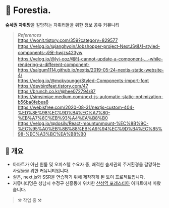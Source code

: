 # 🌳 Forestia.

**숲세권 자취방**을 갈망하는 자취러들을 위한 정보 공유 커뮤니티

> _References_ <br> https://wonit.tistory.com/359?category=829577 <br> https://velog.io/@janghyoin/Jobshopper-project-NextJS에서-styled-components-사용-hwjzs423yw <br> https://velog.io/@lyj-ooz/에러-cannot-update-a-component-...-while-rendering-a-different-component- <br> https://salgum1114.github.io/nextjs/2019-05-24-nextjs-static-website-4/ <br> https://velog.io/@mokyoungg/Styled-Components-import-font <br> https://devbirdfeet.tistory.com/47 <br> https://brunch.co.kr/@hee072794/87 <br> https://simsimjae.medium.com/next-js-automatic-static-optimization-b56ba8febea8 <br> https://webisfree.com/2020-08-31/nextjs-custom-404-%ED%8E%98%EC%9D%B4%EC%A7%80-%EB%A7%8C%EB%93%A4%EA%B8%B0 <br> https://velog.io/@dosilv/React-mountunmount-%EC%8B%9C-%EC%95%A0%EB%8B%88%EB%A9%94%EC%9D%B4%EC%85%98-%EC%A3%BC%EA%B8%B0

## 📃 개요

- 아파트가 아닌 원룸 및 오피스텔 수요자 중, 쾌적한 숲세권의 주거환경을 갈망하는 사람들을 위한 커뮤니티입니다.
- 실은, next.js와 SSR을 연습하기 위해 제작하게 된 토이 프로젝트입니다.
- 커뮤니티명은 성남시 수정구 신흥동에 위치한 <a href="https://www.lottecastle.co.kr/APT/AT00212/main/index.do">산성역 포레스티아</a> 아파트에서 따왔습니다.

> ⚒ 작업 중 ⚒
